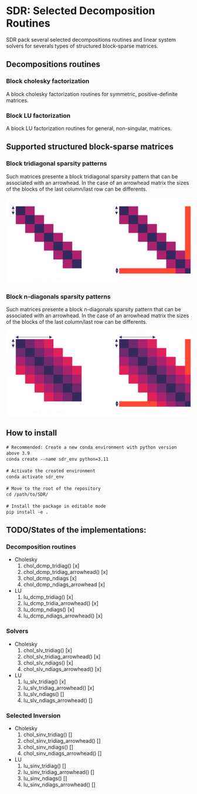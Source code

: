# SDR: Selected Decomposition Routines
SDR pack several selected decompositions routines and linear system solvers for severals types of structured block-sparse matrices.

## Decompositions routines
### Block cholesky factorization
A block cholesky factorization routines for symmetric, positive-definite matrices.
### Block LU factorization
A block LU factorization routines for general, non-singular, matrices.

## Supported structured block-sparse matrices
### Block tridiagonal sparsity patterns

Such matrices presente a block tridiagonal sparsity pattern that can be associated with an arrowhead. In the case of an arrowhead matrix the sizes of the blocks of
the last column/last row can be differents.

![Block tridiagonal sparsity pattern](/doc/images/structured_sparsity_patterns/tridiag_white.png)

### Block n-diagonals sparsity patterns

Such matrices presente a block n-diagonals sparsity pattern that can be associated with an arrowhead. In the case of an arrowhead matrix the sizes of the blocks of
the last column/last row can be differents.

![Block tridiagonal sparsity pattern](/doc/images/structured_sparsity_patterns/ndiags_white.png)

## How to install
    # Recommended: Create a new conda environment with python version above 3.9
    conda create --name sdr_env python=3.11

    # Activate the created environment
    conda activate sdr_env

    # Move to the root of the repository
    cd /path/to/SDR/

    # Install the package in editable mode
    pip install -e .

## TODO/States of the implementations:
### Decomposition routines
- Cholesky
   1. chol_dcmp_tridiag() [x]
   2. chol_dcmp_tridiag_arrowhead() [x]
   3. chol_dcmp_ndiags [x]
   4. chol_dcmp_ndiags_arrowhead [x]
- LU
   1. lu_dcmp_tridiag() [x]
   1. lu_dcmp_tridia_arrowhead() [x]
   2. lu_dcmp_ndiags() [x]
   3. lu_dcmp_ndiags_arrowhead() [x]
### Solvers
- Cholesky
   1. chol_slv_tridiag() [x]
   2. chol_slv_tridiag_arrowhead() [x]
   3. chol_slv_ndiags() [x]
   4. chol_slv_ndiags_arrowhead() [x]
- LU
   1. lu_slv_tridiag() [x]
   2. lu_slv_tridiag_arrowhead() [x]
   3. lu_slv_ndiags() []
   4. lu_slv_ndiags_arrowhead() []
### Selected Inversion
- Cholesky
   1. chol_sinv_tridiag() []
   2. chol_sinv_tridiag_arrowhead() []
   3. chol_sinv_ndiags() []
   4. chol_sinv_ndiags_arrowhead() []
- LU
   1. lu_sinv_tridiag() []
   2. lu_sinv_tridiag_arrowhead() []
   3. lu_sinv_ndiags() []
   4. lu_sinv_ndiags_arrowhead() []



